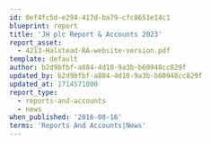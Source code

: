 ```yaml
---
id: 0ef4fc5d-e294-417d-ba79-cfc8651e14c1
blueprint: report
title: 'JH plc Report & Accounts 2023'
report_asset:
  - 4213-Halstead-RA-website-version.pdf
template: default
author: b2d9bfbf-a884-4d10-9a3b-b60948cc829f
updated_by: b2d9bfbf-a884-4d10-9a3b-b60948cc829f
updated_at: 1714571000
report_type:
  - reports-and-accounts
  - news
when_published: '2016-08-16'
terms: 'Reports And Accounts|News'
---
```

